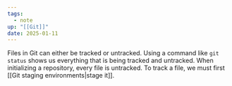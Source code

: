 ```yaml
---
tags:
  - note
up: "[[Git]]"
date: 2025-01-11
---
```

Files in Git can either be tracked or untracked. Using a command like `git status` shows us everything that is being tracked and untracked. When initializing a repository, every file is untracked. To track a file, we must first [[Git staging environments|stage it]].